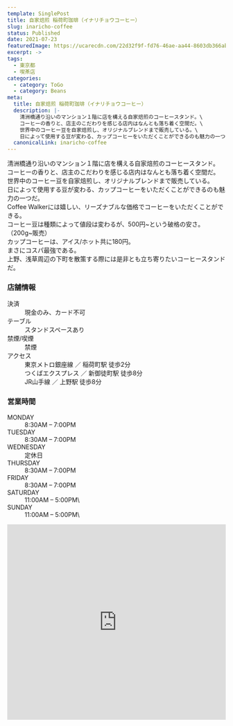 ```yaml
---
template: SinglePost
title: 自家焙煎 稲荷町珈琲（イナリチョウコーヒー）
slug: inaricho-coffee
status: Published
date: 2021-07-23
featuredImage: https://ucarecdn.com/22d32f9f-fd76-46ae-aa44-8603db366ab5/
excerpt: ->
tags:
  - 東京都
  - 喫茶店
categories:
  - category: ToGo
  - category: Beans
meta:
  title: 自家焙煎 稲荷町珈琲（イナリチョウコーヒー）
  description: |-
    清洲橋通り沿いのマンション１階に店を構える自家焙煎のコーヒースタンド。\
    コーヒーの香りと、店主のこだわりを感じる店内はなんとも落ち着く空間だ。\
    世界中のコーヒー豆を自家焙煎し、オリジナルブレンドまで販売している。\
    日によって使用する豆が変わる、カップコーヒーをいただくことができるのも魅力の一つだ。
  canonicalLink: inaricho-coffee
---
```

清洲橋通り沿いのマンション１階に店を構える自家焙煎のコーヒースタンド。\
コーヒーの香りと、店主のこだわりを感じる店内はなんとも落ち着く空間だ。\
世界中のコーヒー豆を自家焙煎し、オリジナルブレンドまで販売している。\
日によって使用する豆が変わる、カップコーヒーをいただくことができるのも魅力の一つだ。\
Coffee Walkerには嬉しい、リーズナブルな価格でコーヒーをいただくことができる。\
コーヒー豆は種類によって値段は変わるが、500円\~という破格の安さ。（200g\~販売）\
カップコーヒーは、アイス/ホット共に180円。\
まさにコスパ最強である。\
上野、浅草周辺の下町を散策する際には是非とも立ち寄りたいコーヒースタンドだ。



### 店舗情報

<dl id="info">
<dt>決済</dt>
<dd>現金のみ、カード不可</dd>
<dt>テーブル</dt>
<dd>スタンドスペースあり</dd>
<dt>禁煙/喫煙</dt>
<dd>禁煙</dd>
<dt>アクセス</dt>
<dd>東京メトロ銀座線 ／ 稲荷町駅 徒歩2分</dd>
<dd>つくばエクスプレス ／ 新御徒町駅 徒歩8分</dd>
<dd>JR山手線 ／ 上野駅 徒歩8分</dd>
</dl>



### 営業時間

<dl id="op_h">

<dt>MONDAY</dt>
<dd>8:30AM – 7:00PM</dd>
<dt>TUESDAY</dt>
<dd>8:30AM – 7:00PM</dd>
<dt>WEDNESDAY</dt>
<dd>定休日</dd>
<dt>THURSDAY</dt>
<dd>8:30AM – 7:00PM</dd>
<dt>FRIDAY</dt>
<dd>8:30AM – 7:00PM</dd>
<dt>SATURDAY</dt>
<dd>11:00AM – 5:00PM\
</dd>
<dt>SUNDAY</dt>
<dd>11:00AM – 5:00PM\
</dd>

</dl>



<iframe src="https://www.google.com/maps/embed?pb=!1m14!1m8!1m3!1d12958.302860801725!2d139.7828856!3d35.7120572!3m2!1i1024!2i768!4f13.1!3m3!1m2!1s0x0%3A0x536a146dbfe01d1b!2z6Ieq5a6254SZ54WOIOeou-iNt-eUuuePiOeQsg!5e0!3m2!1sja!2sjp!4v1595865209671!5m2!1sja!2sjp" width="100%" height="450" frameborder="0" style="border:0;" allowfullscreen="" aria-hidden="false" tabindex="0"></iframe>

![]()